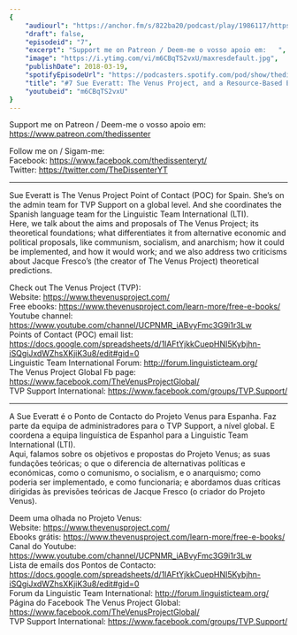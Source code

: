 ```yaml
---
{
	"audiourl": "https://anchor.fm/s/822ba20/podcast/play/1986117/https%3A%2F%2Fd3ctxlq1ktw2nl.cloudfront.net%2Fproduction%2F2018-11-26%2F7571843-44100-2-e6a4a45234368.mp3",
	"draft": false,
	"episodeid": "7",
	"excerpt": "Support me on Patreon / Deem-me o vosso apoio em:   ",
	"image": "https://i.ytimg.com/vi/m6CBqTS2vxU/maxresdefault.jpg",
	"publishDate": 2018-03-19,
	"spotifyEpisodeUrl": "https://podcasters.spotify.com/pod/show/thedissenter/episodes/7-Sue-Everatt-The-Venus-Project--and-a-Resource-Based-Economy--Projeto-Venus-e2r445",
	"title": "#7 Sue Everatt: The Venus Project, and a Resource-Based Economy | Projeto Venus",
	"youtubeid": "m6CBqTS2vxU"
}
---
```

Support me on Patreon / Deem-me o vosso apoio em:   
https://www.patreon.com/thedissenter

Follow me on / Sigam-me:  
Facebook: https://www.facebook.com/thedissenteryt/  
Twitter: https://twitter.com/TheDissenterYT

---

Sue Everatt is The Venus Project Point of Contact (POC) for Spain. She’s on the admin team for TVP Support on a global level. And she coordinates the Spanish language team for the Linguistic Team International (LTI).  
Here, we talk about the aims and proposals of The Venus Project; its theoretical foundations; what differentiates it from alternative economic and political proposals, like communism, socialism, and anarchism; how it could be implemented, and how it would work; and we also address two criticisms about Jacque Fresco’s (the creator of The Venus Project) theoretical predictions.

Check out The Venus Project (TVP):  
Website: https://www.thevenusproject.com/  
Free ebooks: https://www.thevenusproject.com/learn-more/free-e-books/  
Youtube channel: https://www.youtube.com/channel/UCPNMR_iABvyFmc3G9i1r3Lw  
Points of Contact (POC) email list: https://docs.google.com/spreadsheets/d/1lAFtYjkkCuepHNI5Kybjhn-iSQgiJxdWZhsXKjiK3u8/edit#gid=0  
Linguistic Team International Forum: http://forum.linguisticteam.org/  
The Venus Project Global Fb page: https://www.facebook.com/TheVenusProjectGlobal/  
TVP Support International: https://www.facebook.com/groups/TVP.Support/

---

A Sue Everatt é o Ponto de Contacto do Projeto Venus para Espanha. Faz parte da equipa de administradores para o TVP Support, a nível global. E coordena a equipa linguística de Espanhol para a Linguistic Team International (LTI).  
Aqui, falamos sobre os objetivos e propostas do Projeto Venus; as suas fundações teóricas; o que o diferencia de alternativas políticas e económicas, como o comunismo, o socialism, e o anarquismo; como poderia ser implementado, e como funcionaria; e abordamos duas críticas dirigidas às previsões teóricas de Jacque Fresco (o criador do Projeto Venus). 

Deem uma olhada no Projeto Venus:  
Website: https://www.thevenusproject.com/  
Ebooks grátis: https://www.thevenusproject.com/learn-more/free-e-books/  
Canal do Youtube: https://www.youtube.com/channel/UCPNMR_iABvyFmc3G9i1r3Lw  
Lista de emails dos Pontos de Contacto: https://docs.google.com/spreadsheets/d/1lAFtYjkkCuepHNI5Kybjhn-iSQgiJxdWZhsXKjiK3u8/edit#gid=0  
Forum da Linguistic Team International: http://forum.linguisticteam.org/  
Página do Facebook The Venus Project Global: https://www.facebook.com/TheVenusProjectGlobal/  
TVP Support International: https://www.facebook.com/groups/TVP.Support/